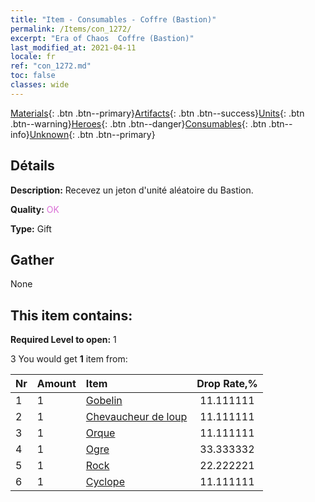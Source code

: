 ```yaml
---
title: "Item - Consumables - Coffre (Bastion)"
permalink: /Items/con_1272/
excerpt: "Era of Chaos  Coffre (Bastion)"
last_modified_at: 2021-04-11
locale: fr
ref: "con_1272.md"
toc: false
classes: wide
---
```

 [Materials](/fr/Items/){: .btn .btn--primary}[Artifacts](/fr/Items/Artifacts/){: .btn .btn--success}[Units](/fr/Items/Units/){: .btn .btn--warning}[Heroes](/fr/Items/Heroes/){: .btn .btn--danger}[Consumables](/fr/Items/Consumables/){: .btn .btn--info}[Unknown](/fr/Items/Unknown/){: .btn .btn--primary}

## Détails
 **Description:** Recevez un jeton d'unité aléatoire du Bastion.

 **Quality:** <span style="color: #DA70D6">OK</span>

 **Type:** Gift

## Gather

  None

## This item contains:

 **Required Level to open:** 1

 3 You would get **1** item  from:

  | Nr | Amount |     Item    | Drop Rate,% |
  |:---|:-------|:------------|:---------:|
  | 1 | 1 | [Gobelin](/fr/Items/unt_217/) | 11.111111 | 
  | 2 | 1 | [Chevaucheur de loup](/fr/Items/unt_218/) | 11.111111 | 
  | 3 | 1 | [Orque](/fr/Items/unt_219/) | 11.111111 | 
  | 4 | 1 | [Ogre](/fr/Items/unt_220/) | 33.333332 | 
  | 5 | 1 | [Rock](/fr/Items/unt_221/) | 22.222221 | 
  | 6 | 1 | [Cyclope](/fr/Items/unt_222/) | 11.111111 | 
